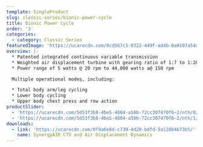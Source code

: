 ```yaml
---
template: SingleProduct
slug: classic-series/bionic-power-cycle
title: Bionic Power Cycle
order: '3'
categories:
  - category: Classic Series
featuredImage: 'https://ucarecdn.com/0cd567c3-0322-449f-ad4b-0a9107a54d26/'
overview: |-
  * Patented integrated continuous variable transmission
  * Weighted air displacement turbine with gearing ratio of 1:7 to 1:28
  * Power range of 5 watts @ 20 rpm to 44,000 watts a@ 150 rpm

  Multiple operational modes, including:

  * Total body arm/leg cycling
  * Lower body cycling
  * Upper body chest press and row action
productSlider:
  - 'https://ucarecdn.com/5d53f3b8-4be5-4804-a58b-72cc307470f6~2/nth/0/'
  - 'https://ucarecdn.com/5d53f3b8-4be5-4804-a58b-72cc307470f6~2/nth/1/'
downloads:
  - link: 'https://ucarecdn.com/0f9a6e8d-c739-4d28-bdfd-5a128b4b73b5/'
    name: SynergyAIR CTV and Air Displacement Dynamics
---
```


